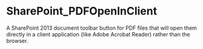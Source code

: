 # SharePoint_PDFOpenInClient
A SharePoint 2013 document toolbar button for PDF files that will open them directly in a client application (like Adobe Acrobat Reader) rather than the browser.
